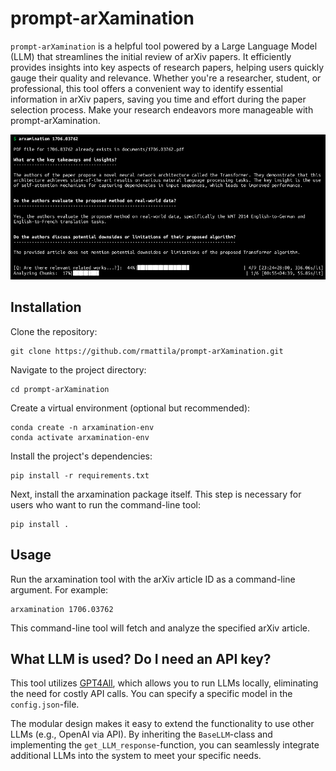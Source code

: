 # prompt-arXamination

`prompt-arXamination` is a helpful tool powered by a Large Language Model (LLM) that streamlines the initial review of arXiv papers. It efficiently provides insights into key aspects of research papers, helping users quickly gauge their quality and relevance. Whether you're a researcher, student, or professional, this tool offers a convenient way to identify essential information in arXiv papers, saving you time and effort during the paper selection process. Make your research endeavors more manageable with prompt-arXamination.

![Screenshot of arXaminator analyzing the Transformers-paper](screenshot.png)

## Installation

Clone the repository:

```shell
git clone https://github.com/rmattila/prompt-arXamination.git 
```

Navigate to the project directory:

```shell
cd prompt-arXamination 
```

Create a virtual environment (optional but recommended):

```shell
conda create -n arxamination-env
conda activate arxamination-env
```

Install the project's dependencies:

```shell
pip install -r requirements.txt
```

Next, install the arxamination package itself. This step is necessary for users who want to run the command-line tool:

```shell
pip install .
```

## Usage

Run the arxamination tool with the arXiv article ID as a command-line argument. For example:

```shell
arxamination 1706.03762
```

This command-line tool will fetch and analyze the specified arXiv article.

## What LLM is used? Do I need an API key?

This tool utilizes [GPT4All](https://gpt4all.io/index.html), which allows you to run LLMs locally, eliminating the need for costly API calls. You can specify a specific model in the `config.json`-file. 

The modular design makes it easy to extend the functionality to use other LLMs (e.g., OpenAI via API). By inheriting the `BaseLLM`-class and implementing the `get_LLM_response`-function, you can seamlessly integrate additional LLMs into the system to meet your specific needs.